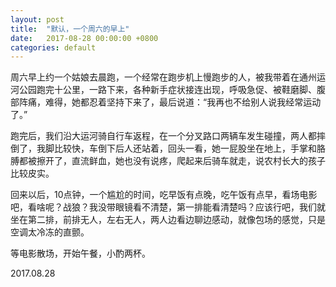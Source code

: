 ```yaml
---
layout: post
title:  "默认，一个周六的早上"
date:   2017-08-28 00:00:00 +0800
categories: default
---
```


周六早上约一个姑娘去晨跑，一个经常在跑步机上慢跑步的人，被我带着在通州运河公园跑完十公里，一路下来，各种新手症状接连出现，呼吸急促、被鞋磨脚、腹部阵痛，难得，她都忍着坚持下来了，最后说道：“我再也不给别人说我经常运动了。”

跑完后，我们沿大运河骑自行车返程，在一个分叉路口两辆车发生碰撞，两人都摔倒了，我脚比较快，车倒下后人还站着，回头一看，她一屁股坐在地上，手掌和胳膊都被擦开了，直流鲜血，她也没有说疼，爬起来后骑车就走，说农村长大的孩子比较皮实。

回来以后，10点钟，一个尴尬的时间，吃早饭有点晚，吃午饭有点早，看场电影吧，看啥呢？战狼？我没带眼镜看不清楚，第一排能看清楚吗？应该行吧，我们就坐在第二排，前排无人，左右无人，两人边看边聊边感动，就像包场的感觉，只是空调太冷冻的直颤。

等电影散场，开始午餐，小酌两杯。

2017.08.28